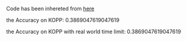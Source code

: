 Code has been inhereted from [here](https://github.com/nyuolab/MedMobile/tree/main/Evaluation)

the Accuracy on KOPP: 0.3869047619047619

the Accuracy on KOPP with real world time limit: 0.3869047619047619
